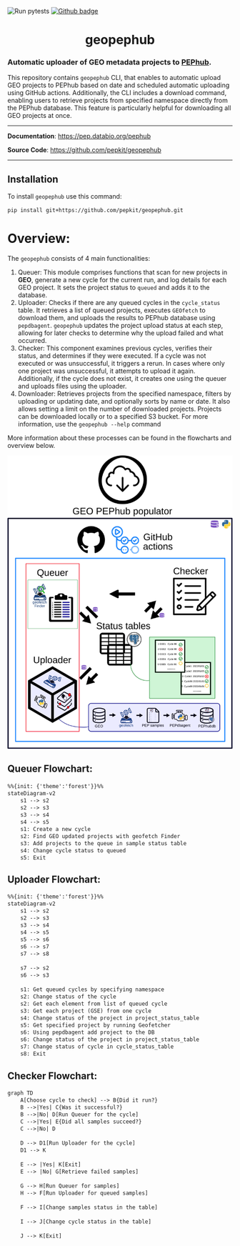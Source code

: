![Run pytests](https://github.com/pepkit/geopephub/workflows/Run%20installation%20test/badge.svg)
[![Github badge](https://img.shields.io/badge/source-github-354a75?logo=github)](https://github.com/pepkit/geopephub)



<h1 align="center">geopephub</h1>

### Automatic uploader of GEO metadata projects to [PEPhub](https://pephub.databio.org/geo).


This repository contains `geopephub` CLI, that enables to automatic upload GEO projects to PEPhub based on date and scheduled automatic uploading using GitHub actions. 
Additionally, the CLI includes a download command, enabling users to retrieve projects from specified namespace directly from the PEPhub database. This feature is particularly helpful for downloading all GEO projects at once.

---

**Documentation**: <a href="https://pep.databio.org/pephub" target="_blank">https://pep.databio.org/pephub</a>

**Source Code**: <a href="https://github.com/pepkit/geopephub" target="_blank">https://github.com/pepkit/geopephub</a>

---


## Installation
To install `geopephub` use this command: 
```
pip install git+https://github.com/pepkit/geopephub.git
```

# Overview:
The `geopephub` consists of 4 main functionalities:

1) Queuer: This module comprises functions that scan for new projects in **GEO**, generate a new cycle for the current run, and log details for each GEO project. It sets the project status to `queued` and adds it to the database.
2) Uploader: Checks if there are any queued cycles in the `cycle_status` table. It retrieves a list of queued projects, executes `GEOfetch` to download them, and uploads the results to PEPhub database using `pepdbagent`. `geopephub` updates the project upload status at each step, allowing for later checks to determine why the upload failed and what occurred.
3) Checker: This component examines previous cycles, verifies their status, and determines if they were executed. If a cycle was not executed or was unsuccessful, it triggers a rerun. In cases where only one project was unsuccessful, it attempts to upload it again. Additionally, if the cycle does not exist, it creates one using the queuer and uploads files using the uploader.
4) Downloader: Retrieves projects from the specified namespace, filters by uploading or updating date, and optionally sorts by name or date. It also allows setting a limit on the number of downloaded projects. Projects can be downloaded locally or to a specified S3 bucket. For more information, use the  `geopephub --help` command


More information about these processes can be found in the flowcharts and overview below.

![geopephub](../img/populator_overview.svg)

## Queuer Flowchart:
```mermaid
%%{init: {'theme':'forest'}}%%
stateDiagram-v2
    s1 --> s2 
    s2 --> s3
    s3 --> s4
    s4 --> s5
    s1: Create a new cycle
    s2: Find GEO updated projects with geofetch Finder
    s3: Add projects to the queue in sample status table
    s4: Change cycle status to queued
    s5: Exit
```

## Uploader Flowchart:

```mermaid
%%{init: {'theme':'forest'}}%%
stateDiagram-v2
    s1 --> s2 
    s2 --> s3
    s3 --> s4
    s4 --> s5
    s5 --> s6
    s6 --> s7
    s7 --> s8

    s7 --> s2
    s6 --> s3

    s1: Get queued cycles by specifying namespace
    s2: Change status of the cycle
    s2: Get each element from list of queued cycle
    s3: Get each project (GSE) from one cycle
    s4: Change status of the project in project_status_table
    s5: Get specified project by running Geofetcher
    s6: Using pepdbagent add project to the DB
    s6: Change status of the project in project_status_table
    s7: Change status of cycle in cycle_status_table
    s8: Exit
```

## Checker Flowchart:
```mermaid
graph TD
    A[Choose cycle to check] --> B{Did it run?}
    B -->|Yes| C{Was it successful?}
    B -->|No| D[Run Queuer for the cycle]
    C -->|Yes| E{Did all samples succeed?}
    C -->|No| D

    D --> D1[Run Uploader for the cycle]
    D1 --> K

    E --> |Yes| K[Exit]
    E --> |No| G[Retrieve failed samples]

    G --> H[Run Queuer for samples]
    H --> F[Run Uploader for queued samples]
    
    F --> I[Change samples status in the table]

    I --> J[Change cycle status in the table]

    J --> K[Exit]

```
